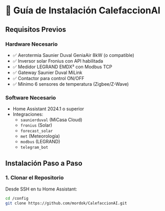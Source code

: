 # 📘 Guía de Instalación CalefaccionAI

## Requisitos Previos

### Hardware Necesario
- ✅ Aerotermia Saunier Duval GeniaAir 8kW (o compatible)
- ✅ Inversor solar Fronius con API habilitada
- ✅ Medidor LEGRAND EMDX³ con Modbus TCP
- ✅ Gateway Saunier Duval MiLink
- ✅ Contactor para control ON/OFF
- ✅ Mínimo 6 sensores de temperatura (Zigbee/Z-Wave)

### Software Necesario
- Home Assistant 2024.1 o superior
- Integraciones:
  - `saunierduval` (MiCasa Cloud)
  - `fronius` (Solar)
  - `forecast_solar`
  - `met` (Meteorología)
  - `modbus` (LEGRAND)
  - `telegram_bot`

## Instalación Paso a Paso

### 1. Clonar el Repositorio

Desde SSH en tu Home Assistant:
```bash
cd /config
git clone https://github.com/mordok/CalefaccionAI.git
